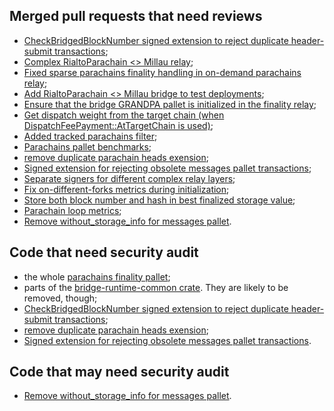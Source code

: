 ## Merged pull requests that need reviews

- [CheckBridgedBlockNumber signed extension to reject duplicate header-submit transactions](https://github.com/paritytech/parity-bridges-common/pull/1352);
- [Complex RialtoParachain <> Millau relay](https://github.com/paritytech/parity-bridges-common/pull/1405);
- [Fixed sparse parachains finality handling in on-demand parachains relay](https://github.com/paritytech/parity-bridges-common/pull/1419);
- [Add RialtoParachain <> Millau bridge to test deployments](https://github.com/paritytech/parity-bridges-common/pull/1412);
- [Ensure that the bridge GRANDPA pallet is initialized in the finality relay](https://github.com/paritytech/parity-bridges-common/pull/1423);
- [Get dispatch weight from the target chain (when DispatchFeePayment::AtTargetChain is used)](https://github.com/paritytech/parity-bridges-common/pull/1430);
- [Added tracked parachains filter](https://github.com/paritytech/parity-bridges-common/pull/1432);
- [Parachains pallet benchmarks](https://github.com/paritytech/parity-bridges-common/pull/1436);
- [remove duplicate parachain heads exension](https://github.com/paritytech/parity-bridges-common/pull/1444);
- [Signed extension for rejecting obsolete messages pallet transactions](https://github.com/paritytech/parity-bridges-common/pull/1446);
- [Separate signers for different complex relay layers](https://github.com/paritytech/parity-bridges-common/pull/1465);
- [Fix on-different-forks metrics during initialization](https://github.com/paritytech/parity-bridges-common/pull/1468);
- [Store both block number and hash in best finalized storage value](https://github.com/paritytech/parity-bridges-common/pull/1475);
- [Parachain loop metrics](https://github.com/paritytech/parity-bridges-common/pull/1484);
- [Remove without_storage_info for messages pallet](https://github.com/paritytech/parity-bridges-common/pull/1487).

## Code that need security audit

- the whole [parachains finality pallet](./modules/parachains);
- parts of the [bridge-runtime-common crate](./bin/runtime-common). They are likely to be removed, though;
- [CheckBridgedBlockNumber signed extension to reject duplicate header-submit transactions](https://github.com/paritytech/parity-bridges-common/pull/1352);
- [remove duplicate parachain heads exension](https://github.com/paritytech/parity-bridges-common/pull/1444);
- [Signed extension for rejecting obsolete messages pallet transactions](https://github.com/paritytech/parity-bridges-common/pull/1446).

## Code that may need security audit

- [Remove without_storage_info for messages pallet](https://github.com/paritytech/parity-bridges-common/pull/1487).
